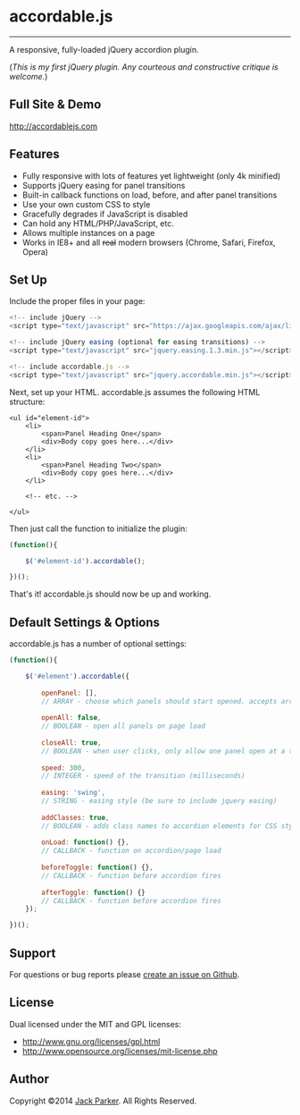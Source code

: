 # accordable.js
---------------

A responsive, fully-loaded jQuery accordion plugin.

(*This is my first jQuery plugin. Any courteous and constructive critique is welcome.*)


## Full Site & Demo
http://accordablejs.com


## Features
- Fully responsive with lots of features yet lightweight (only 4k minified)
- Supports jQuery easing for panel transitions
- Built-in callback functions on load, before, and after panel transitions
- Use your own custom CSS to style
- Gracefully degrades if JavaScript is disabled
- Can hold any HTML/PHP/JavaScript, etc.
- Allows multiple instances on a page
- Works in IE8+ and all <strike>real</strike> modern browsers (Chrome, Safari, Firefox, Opera)


## Set Up
Include the proper files in your page:
````javascript
<!-- include jQuery -->
<script type="text/javascript" src="https://ajax.googleapis.com/ajax/libs/jquery/1.11.0/jquery.min.js"></script>

<!-- include jQuery easing (optional for easing transitions) -->
<script type="text/javascript" src="jquery.easing.1.3.min.js"></script>

<!-- include accordable.js -->
<script type="text/javascript" src="jquery.accordable.min.js"></script>
````
Next, set up your HTML.
accordable.js assumes the following HTML structure:

````
<ul id="element-id">
    <li>
        <span>Panel Heading One</span>
        <div>Body copy goes here...</div>
    </li>
    <li>
        <span>Panel Heading Two</span>
        <div>Body copy goes here...</div>
    </li>
    
    <!-- etc. -->
    
</ul>
````
Then just call the function to initialize the plugin:

````javascript
(function(){

	$('#element-id').accordable();

})();
````
That's it! accordable.js should now be up and working.

## Default Settings & Options
accordable.js has a number of optional settings:

````javascript
(function(){

	$('#element').accordable({
		
		openPanel: [],
		// ARRAY - choose which panels should start opened. accepts array of panels, i.e., [1, 3, 4] etc.
		
		openAll: false,
		// BOOLEAN - open all panels on page load
		
		closeAll: true,
		// BOOLEAN - when user clicks, only allow one panel open at a time
		
		speed: 300,
		// INTEGER - speed of the transition (milliseconds)
		
		easing: 'swing',
		// STRING - easing style (be sure to include jquery easing)
		
		addClasses: true,
		// BOOLEAN - adds class names to accordion elements for CSS styling
		
		onLoad: function() {},
		// CALLBACK - function on accordion/page load
		
		beforeToggle: function() {},
		// CALLBACK - function before accordion fires
		
		afterToggle: function() {}
		// CALLBACK - function before accordion fires
	});

})();
````

## Support
For questions or bug reports please [create an issue on Github](https://github.com/jackmparker/accordable.js/issues).

## License

Dual licensed under the MIT and GPL licenses:
- http://www.gnu.org/licenses/gpl.html
- http://www.opensource.org/licenses/mit-license.php

## Author
Copyright &copy;2014 [Jack Parker](http://jackmparker.com). All Rights Reserved.